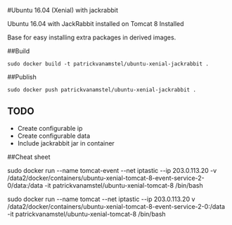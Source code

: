 #Ubuntu 16.04 (Xenial) with jackrabbit

Ubuntu 16.04 with JackRabbit installed on Tomcat 8 Installed

Base for easy installing extra packages in derived images.

##Build

```
sudo docker build -t patrickvanamstel/ubuntu-xenial-jackrabbit .
```

##Publish

```
sudo docker push patrickvanamstel/ubuntu-xenial-jackrabbit .
```

## TODO
- Create configurable ip
- Create configurable data
- Include jackrabbit jar in container


##Cheat sheet

sudo docker run --name tomcat-event --net iptastic --ip 203.0.113.20 -v /data2/docker/containers/ubuntu-xenial-tomcat-8-event-service-2-0/data:/data -it patrickvanamstel/ubuntu-xenial-tomcat-8 /bin/bash

sudo docker run --name tomcat --net iptastic --ip 203.0.113.20 v /data2/docker/containers/ubuntu-xenial-tomcat-8-event-service-2-0:/data -it patrickvanamstel/ubuntu-xenial-tomcat-8 /bin/bash

